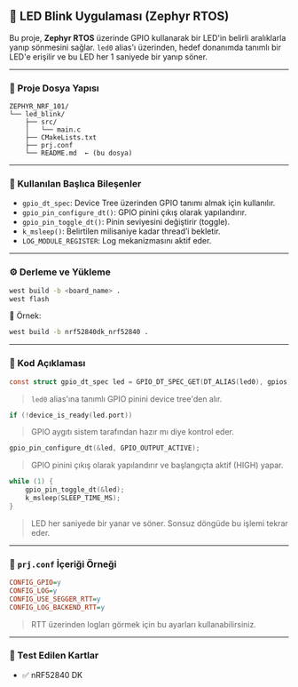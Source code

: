 
## 🔦 LED Blink Uygulaması (Zephyr RTOS)

Bu proje, **Zephyr RTOS** üzerinde GPIO kullanarak bir LED'in belirli aralıklarla yanıp sönmesini sağlar. `led0` alias'ı üzerinden, hedef donanımda tanımlı bir LED'e erişilir ve bu LED her 1 saniyede bir yanıp söner.

---

### 📁 Proje Dosya Yapısı

```
ZEPHYR_NRF_101/
└── led_blink/
    ├── src/
    │   └── main.c
    ├── CMakeLists.txt
    ├── prj.conf
    └── README.md  ← (bu dosya)
```

---

### 🧠 Kullanılan Başlıca Bileşenler

- `gpio_dt_spec`: Device Tree üzerinden GPIO tanımı almak için kullanılır.
- `gpio_pin_configure_dt()`: GPIO pinini çıkış olarak yapılandırır.
- `gpio_pin_toggle_dt()`: Pinin seviyesini değiştirir (toggle).
- `k_msleep()`: Belirtilen milisaniye kadar thread’i bekletir.
- `LOG_MODULE_REGISTER`: Log mekanizmasını aktif eder.

---

### ⚙️ Derleme ve Yükleme

```bash
west build -b <board_name> .
west flash
```

📝 Örnek:

```bash
west build -b nrf52840dk_nrf52840 .
```

---

### 🧾 Kod Açıklaması

```c
const struct gpio_dt_spec led = GPIO_DT_SPEC_GET(DT_ALIAS(led0), gpios);
```
> `led0` alias'ına tanımlı GPIO pinini device tree'den alır.

```c
if (!device_is_ready(led.port))
```
> GPIO aygıtı sistem tarafından hazır mı diye kontrol eder.

```c
gpio_pin_configure_dt(&led, GPIO_OUTPUT_ACTIVE);
```
> GPIO pinini çıkış olarak yapılandırır ve başlangıçta aktif (HIGH) yapar.

```c
while (1) {
    gpio_pin_toggle_dt(&led);
    k_msleep(SLEEP_TIME_MS);
}
```
> LED her saniyede bir yanar ve söner. Sonsuz döngüde bu işlemi tekrar eder.

---

### 📝 `prj.conf` İçeriği Örneği

```ini
CONFIG_GPIO=y
CONFIG_LOG=y
CONFIG_USE_SEGGER_RTT=y
CONFIG_LOG_BACKEND_RTT=y
```

> RTT üzerinden logları görmek için bu ayarları kullanabilirsiniz.

---

### 🧪 Test Edilen Kartlar

- ✅ nRF52840 DK

